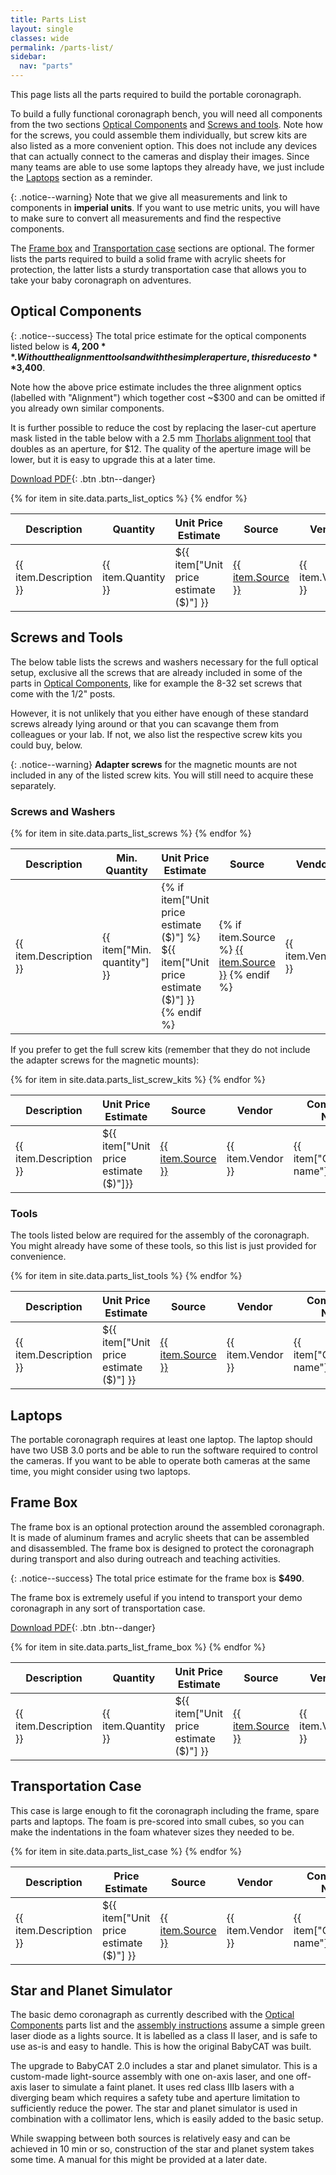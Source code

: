 ```yaml
---
title: Parts List
layout: single
classes: wide
permalink: /parts-list/
sidebar:
  nav: "parts"
---
```


This page lists all the parts required to build the portable coronagraph.

To build a fully functional coronagraph bench, you will need all components from the two sections
[Optical Components](#optical-components) and [Screws and tools](#screws-and-tools). Note how for the screws, you could
assemble them individually, but screw kits are also listed as a more convenient option. This does not include any devices
that can actually connect to the cameras and display their images. Since many teams are able to use some laptops they
already have, we just include the [Laptops](#laptops) section as a reminder.

{: .notice--warning}
Note that we give all measurements and link to components in **imperial units**. If you want to use metric units, you
will have to make sure to convert all measurements and find the respective components.

The [Frame box](#frame-box) and [Transportation case](#transportation-case) sections are optional. The former lists the
parts required to build a solid frame with acrylic sheets for protection, the latter lists a sturdy transportation case
that allows you to take your baby coronagraph on adventures.

## Optical Components

{: .notice--success}
The total price estimate for the optical components listed below is **$4,200**.  
Without the alignment tools and with the simpler aperture, this reduces to **$3,400**.

Note how the above price estimate includes the three alignment optics (labelled with "Alignment") which together cost
~$300 and can be omitted if you already own similar components.

It is further possible to reduce the cost by replacing the laser-cut aperture mask listed in the table below with a
2.5 mm [Thorlabs alignment tool](https://www.thorlabs.com/thorproduct.cfm?partnumber=AP2.5) that doubles as an aperture,
for $12. The quality of the aperture image will be lower, but it is easy to upgrade this at a later time.

[Download PDF](https://github.com/ivalaginja/babycat/tree/main/assets/pdfs/parts_list_optics.pdf){: .btn .btn--danger}

<table>
    <thead>
        <tr>
            <th>Description</th>
            <th>Quantity</th>
            <th>Unit Price Estimate</th>
            <th>Source</th>
            <th>Vendor</th>
            <th>Component Name</th>
            <th>Used For</th>
            <th>Notes</th>
        </tr>
    </thead>
    <tbody>
        {% for item in site.data.parts_list_optics %}
        <tr>
            <td>{{ item.Description }}</td>
            <td>{{ item.Quantity }}</td>
            <td>${{ item["Unit price estimate ($)"] }}</td>
            <td><a href="{{ item.Source }}" target="_blank">{{ item.Source }}</a></td>
            <td>{{ item.Vendor }}</td>
            <td>{{ item["Component name"] }}</td>
            <td>{{ item["Assembly location"] }}</td>
            <td>{{ item.Notes }}</td>
        </tr>
        {% endfor %}
    </tbody>
</table>

## Screws and Tools

The below table lists the screws and washers necessary for the full optical setup, exclusive all the screws that are
already included in some of the parts in [Optical Components](#optical-components), like for example the 8-32 set screws
that come with the 1/2" posts.

However, it is not unlikely that you either have enough of these standard screws already lying around or that you can
scavange them from colleagues or your lab. If not, we also list the respective screw kits you could buy, below.

{: .notice--warning}
**Adapter screws** for the magnetic mounts are not included in any of the listed screw kits. You will still need to
acquire these separately.

### Screws and Washers

<table>
    <thead>
        <tr>
            <th>Description</th>
            <th>Min. Quantity</th>
            <th>Unit Price Estimate</th>
            <th>Source</th>
            <th>Vendor</th>
            <th>Component Name</th>
            <th>Used For</th>
            <th>Notes</th>
        </tr>
    </thead>
    <tbody>
        {% for item in site.data.parts_list_screws %}
        <tr>
            <td>{{ item.Description }}</td>
            <td>{{ item["Min. quantity"] }}</td>
            <td>
                {% if item["Unit price estimate ($)"] %}
                    ${{ item["Unit price estimate ($)"] }}
                {% endif %}
            </td>
            <td>
                {% if item.Source %}
                    <a href="{{ item.Source }}" target="_blank">{{ item.Source }}</a>
                {% endif %}
            </td>
            <td>{{ item.Vendor }}</td>
            <td>{{ item["Component name"] }}</td>
            <td>{{ item["Assembly location"] | newline_to_br }}</td>
            <td>{{ item.Notes }}</td>
        </tr>
        {% endfor %}
    </tbody>
</table>

If you prefer to get the full screw kits (remember that they do not include the adapter screws for the magnetic mounts):

<table>
    <thead>
        <tr>
            <th>Description</th>
            <th>Unit Price Estimate</th>
            <th>Source</th>
            <th>Vendor</th>
            <th>Component Name</th>
            <th>Notes</th>
        </tr>
    </thead>
    <tbody>
        {% for item in site.data.parts_list_screw_kits %}
        <tr>
            <td>{{ item.Description }}</td>
            <td>${{ item["Unit price estimate ($)"]}}</td>
            <td><a href="{{ item.Source }}" target="_blank">{{ item.Source }}</a></td>
            <td>{{ item.Vendor }}</td>
            <td>{{ item["Component name"] }}</td>
            <td>{{ item.Notes }}</td>
        </tr>
        {% endfor %}
    </tbody>
</table>

### Tools

The tools listed below are required for the assembly of the coronagraph. You might already have some of these tools, so
this list is just provided for convenience.

<table>
    <thead>
        <tr>
            <th>Description</th>
            <th>Unit Price Estimate</th>
            <th>Source</th>
            <th>Vendor</th>
            <th>Component Name</th>
            <th>Used For</th>
            <th>Notes</th>
        </tr>
    </thead>
    <tbody>
        {% for item in site.data.parts_list_tools %}
        <tr>
            <td>{{ item.Description }}</td>
            <td>${{ item["Unit price estimate ($)"]  }}</td>
            <td> <a href="{{ item.Source }}" target="_blank">{{ item.Source }}</a></td>
            <td>{{ item.Vendor }}</td>
            <td>{{ item["Component name"] }}</td>
            <td>{{ item["Assembly location"] | newline_to_br }}</td>
            <td>{{ item.Notes }}</td>
        </tr>
        {% endfor %}
    </tbody>
</table>


## Laptops

The portable coronagraph requires at least one laptop. The laptop should have two USB 3.0 ports and be able to run the
software required to control the cameras. If you want to be able to operate both cameras at the same time, you might
consider using two laptops.

## Frame Box

The frame box is an optional protection around the assembled coronagraph. It is made of aluminum frames and acrylic
sheets that can be assembled and disassembled. The frame box is designed to protect the coronagraph during transport and
also during outreach and teaching activities.

{: .notice--success}
The total price estimate for the frame box is **$490**.

The frame box is extremely useful if you intend to transport your demo coronagraph in any sort of transportation case.

[Download PDF](https://github.com/ivalaginja/babycat/tree/main/assets/pdfs/parts_list_frame_box.pdf){: .btn .btn--danger}

<table>
    <thead>
        <tr>
            <th>Description</th>
            <th>Quantity</th>
            <th>Unit Price Estimate</th>
            <th>Source</th>
            <th>Vendor</th>
            <th>Component Name</th>
            <th>Notes</th>
        </tr>
    </thead>
    <tbody>
        {% for item in site.data.parts_list_frame_box %}
        <tr>
            <td>{{ item.Description }}</td>
            <td>{{ item.Quantity }}</td>
            <td>${{ item["Unit price estimate ($)"] }}</td>
            <td><a href="{{ item.Source }}" target="_blank">{{ item.Source }}</a></td>
            <td>{{ item.Vendor }}</td>
            <td>{{ item["Component name"] }}</td>
            <td>{{ item.Notes }}</td>
        </tr>
        {% endfor %}
    </tbody>
</table>

## Transportation Case

This case is large enough to fit the coronagraph including the frame, spare parts and laptops. The foam is pre-scored
into small cubes, so you can make the indentations in the foam whatever sizes they needed to be.

<table>
    <thead>
        <tr>
            <th>Description</th>
            <th>Price Estimate</th>
            <th>Source</th>
            <th>Vendor</th>
            <th>Component Name</th>
            <th>Notes</th>
        </tr>
    </thead>
    <tbody>
        {% for item in site.data.parts_list_case %}
        <tr>
            <td>{{ item.Description }}</td>
            <td>${{ item["Unit price estimate ($)"] }}</td>
            <td><a href="{{ item.Source }}" target="_blank">{{ item.Source }}</a></td>
            <td>{{ item.Vendor }}</td>
            <td>{{ item["Component name"] }}</td>
            <td>{{ item.Notes }}</td>
        </tr>
        {% endfor %}
    </tbody>
</table>

## Star and Planet Simulator

The basic demo coronagraph as currently described with the [Optical Components](#optical-components) parts list and the
[assembly instructions](/assembly/) assume a simple green laser diode as a lights source. It is labelled as a class II
laser, and is safe to use as-is and easy to handle. This is how the original BabyCAT was built.

The upgrade to BabyCAT 2.0 includes a star and planet simulator. This is a custom-made light-source assembly with
one on-axis laser, and one off-axis laser to simulate a faint planet. It uses red class IIIb lasers with a diverging
beam which requires a safety tube and aperture limitation to sufficiently reduce the power. The star and planet simulator is
used in combination with a collimator lens, which is easily added to the basic setup.

While swapping between both sources is relatively easy and can be achieved in 10 min or so, construction of the star
and planet system takes some time. A manual for this might be provided at a later date.